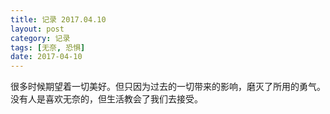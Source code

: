```yaml
---
title: 记录 2017.04.10
layout: post
category: 记录
tags: [无奈, 恐惧]
date: 2017-04-10
---
```


很多时候期望着一切美好。但只因为过去的一切带来的影响，磨灭了所用的勇气。没有人是喜欢无奈的，但生活教会了我们去接受。
